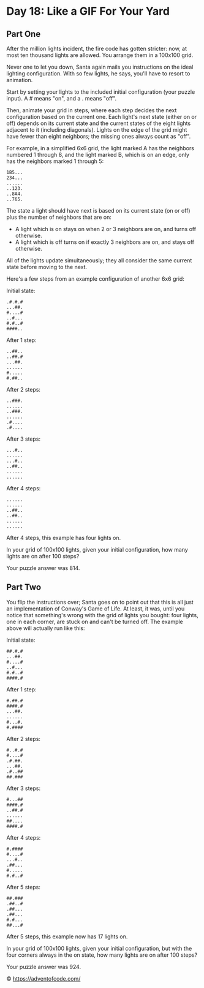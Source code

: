 # Day 18: Like a GIF For Your Yard

## Part One

After the million lights incident, the fire code has gotten stricter: now, at most ten thousand lights are allowed. You arrange them in a 100x100 grid.

Never one to let you down, Santa again mails you instructions on the ideal lighting configuration. With so few lights, he says, you'll have to resort to animation.

Start by setting your lights to the included initial configuration (your puzzle input). A # means "on", and a . means "off".

Then, animate your grid in steps, where each step decides the next configuration based on the current one. Each light's next state (either on or off) depends on its current state and the current states of the eight lights adjacent to it (including diagonals). Lights on the edge of the grid might have fewer than eight neighbors; the missing ones always count as "off".

For example, in a simplified 6x6 grid, the light marked A has the neighbors numbered 1 through 8, and the light marked B, which is on an edge, only has the neighbors marked 1 through 5:
```
1B5...
234...
......
..123.
..8A4.
..765.
```
The state a light should have next is based on its current state (on or off) plus the number of neighbors that are on:

- A light which is on stays on when 2 or 3 neighbors are on, and turns off otherwise.
- A light which is off turns on if exactly 3 neighbors are on, and stays off otherwise.

All of the lights update simultaneously; they all consider the same current state before moving to the next.

Here's a few steps from an example configuration of another 6x6 grid:

Initial state:
```
.#.#.#
...##.
#....#
..#...
#.#..#
####..
```

After 1 step:
```
..##..
..##.#
...##.
......
#.....
#.##..
```

After 2 steps:
```
..###.
......
..###.
......
.#....
.#....
```

After 3 steps:
```
...#..
......
...#..
..##..
......
......
```

After 4 steps:
```
......
......
..##..
..##..
......
......
```

After 4 steps, this example has four lights on.

In your grid of 100x100 lights, given your initial configuration, how many lights are on after 100 steps?

Your puzzle answer was 814.

## Part Two

You flip the instructions over; Santa goes on to point out that this is all just an implementation of Conway's Game of Life. At least, it was, until you notice that something's wrong with the grid of lights you bought: four lights, one in each corner, are stuck on and can't be turned off. The example above will actually run like this:

Initial state:
```
##.#.#
...##.
#....#
..#...
#.#..#
####.#
```

After 1 step:
```
#.##.#
####.#
...##.
......
#...#.
#.####
```

After 2 steps:
```
#..#.#
#....#
.#.##.
...##.
.#..##
##.###
```

After 3 steps:
```
#...##
####.#
..##.#
......
##....
####.#
```

After 4 steps:
```
#.####
#....#
...#..
.##...
#.....
#.#..#
```

After 5 steps:
```
##.###
.##..#
.##...
.##...
#.#...
##...#
```

After 5 steps, this example now has 17 lights on.

In your grid of 100x100 lights, given your initial configuration, but with the four corners always in the on state, how many lights are on after 100 steps?

Your puzzle answer was 924.

:copyright: https://adventofcode.com/